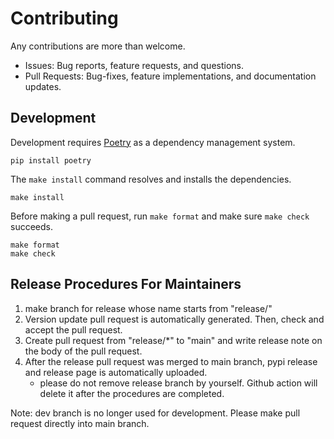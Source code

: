 # Contributing

Any contributions are more than welcome.

* Issues: Bug reports, feature requests, and questions.
* Pull Requests: Bug-fixes, feature implementations, and documentation updates.

## Development

Development requires [Poetry](https://python-poetry.org/) as a dependency management system.

```
pip install poetry
```

The `make install` command resolves and installs the dependencies.

```
make install
```

Before making a pull request, run `make format` and make sure `make check` succeeds.

```
make format
make check
```

## Release Procedures For Maintainers

1. make branch for release whose name starts from "release/"
2. Version update pull request is automatically generated. Then, check and accept the pull request.
3. Create pull request from "release/*" to "main" and write release note on the body of the pull request.
4. After the release pull request was merged to main branch, pypi release and release page is automatically uploaded.
    - please do not remove release branch by yourself. Github action will delete it after the procedures are completed.

Note: dev branch is no longer used for development. Please make pull request directly into main branch.
